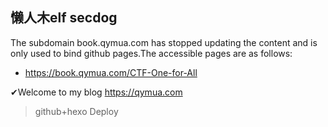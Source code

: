 
## 懒人木elf secdog

The subdomain book.qymua.com has stopped updating the content and is only used to bind github pages.The accessible pages are as follows:
- https://book.qymua.com/CTF-One-for-All

✔Welcome to my blog https://qymua.com

>  github+hexo  Deploy

